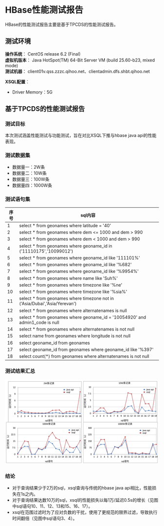 # HBase性能测试报告

HBase的性能测试报告主要是基于TPCDS的性能测试报告。

## 测试环境

**操作系统**：	CentOS release 6.2 (Final)
​	
**虚拟机版本**： Java HotSpot(TM) 64-Bit Server VM (build 25.60-b23, mixed mode)
​	
**测试机器**：	client01v.qss.zzzc.qihoo.net、clientadmin.dfs.shbt.qihoo.net

**XSQL配置**：	

- Driver Memory：5G

## 基于TPCDS的性能测试报告

### **测试目标**

本次测试涵盖性能测试与功能测试，旨在对比XSQL下推与hbase java api的性能表现。

### 测试数据集

- 数据量一：2W条
- 数据量二：10W条
- 数据量三：100W条
- 数据量四：1000W条

### 测试语句集

| 序号 | sql内容                                                      |
| ---- | ------------------------------------------------------------ |
| 1    | select * from geonames where latitude = '40'                 |
| 2    | select * from geonames where dem <= 1000 and dem > 990       |
| 3    | select * from geonames where dem < 1000 and dem > 990        |
| 4    | select * from geonames where geoname_id in ('11110175','10099012') |
| 5    | select * from geonames where geoname_id like '111101%'       |
| 6    | select * from geonames where geoname_id like '%682'          |
| 7    | select * from geonames where geoname_id like '%9954%'        |
| 8    | select * from geonames where name like 'Suh%'                |
| 9    | select * from geonames where timezone like '%ne'             |
| 10   | select * from geonames where timezone like '%sia%'           |
| 11   | select * from geonames where timezone not in ('Asia/Dubai','Asia/Yerevan') |
| 12   | select * from geonames where alternatenames is null          |
| 13   | select * from geonames where geoname_id = '10054920' and  admin1_code is null |
| 14   | select * from geonames where alternatenames is not null      |
| 15   | select name from geonames where longitude is not null        |
| 16   | select geoname_id from geonames                              |
| 17   | select geoname_id from geonames where geoname_id like '%397' |
| 18   | select count(*) from geonames where alternatenames is not null |

### 测试结果汇总

![image-20181019170847908](../images/image-20181019170847908.png)

### **结论**

- 对于查询结果少于2万的sql，xsql查询与传统的hbase java api相比，性能损失在1s之内。
- 对于查询结果达数10万的sql，xsql的性能损失以每1万/延迟0.5s的增长（见图中sql语句10、11、12、13和15、16、17）。
- xsql在范围过滤时为了应对负数的干扰，使用了更规范的限界过滤，导致执行时间翻倍（见图中sql语句3、4）。

